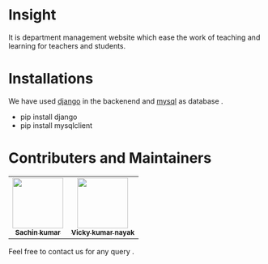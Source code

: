 <h1>Insight</h1>
It is department management website which ease the work of teaching and learning for teachers and students.


<h1>Installations</h1>
We have used <a href="https://www.djangoproject.com">django</a>  in the backenend and <a href ="https://www.mysql.com">mysql</a> as database .
<ul>
  <li>pip install django</li>
  <li>pip install mysqlclient </li>
  
  </ul>
  <h1>Contributers and Maintainers </h1>
  <table> 
  <tbody>
    <tr>
      <td align="center">
        <a href="https://www.github.com/sachin2496">
          <img src="https://avatars.githubusercontent.com/u/77777198?v=4" width="100px;" alt="" style="max-width: 100%;">
  <br>
          <sub>
            <b>Sachin kumar</b>
          </sub>
          <br>
        
  </a>
        <td align="center">
        <a href="https://www.github.com/Deadman407">
          <img src="https://avatars.githubusercontent.com/u/85412351?v=4" width="100px;" alt="" style="max-width: 100%;">
  <br>
          <sub>
            <b>Vicky kumar nayak</b>
          </sub>
          <br>
        
  </a>
        
  </tr>
  </tbody>
  </table>
  
  Feel free to contact us for any query .
  
  
  
  
  
  
  
  
